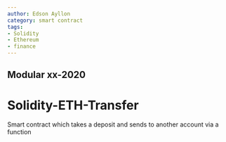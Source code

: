 ```yaml
---
author: Edson Ayllon
category: smart contract
tags:
- Solidity
- Ethereum
- finance
---
```


## Modular xx-2020
# Solidity-ETH-Transfer
Smart contract which takes a deposit and sends to another account via a function
